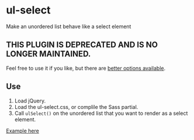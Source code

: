 ul-select
=========

Make an unordered list behave like a select element

## THIS PLUGIN IS DEPRECATED AND IS NO LONGER MAINTAINED.

Feel free to use it if you like, but there are [better options available](https://select2.org/).

## Use

1. Load jQuery.
2. Load the ul-select.css, or complile the Sass partial.
3. Call `ulSelect()` on the unordered list that you want to render as a select element.

[Example here](http://zgreen.github.io/ul-select)

